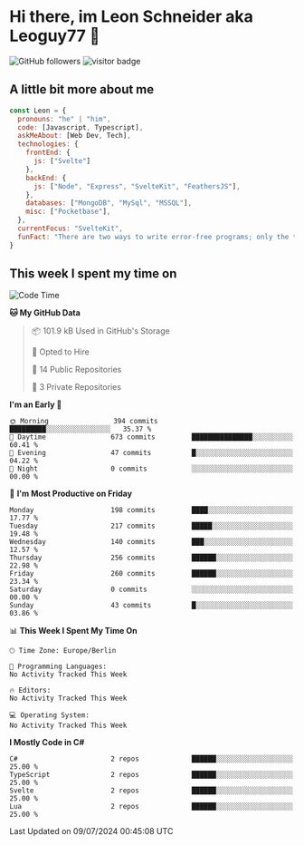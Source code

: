 # Hi there, im Leon Schneider aka Leoguy77 👋

![GitHub followers](https://img.shields.io/github/followers/leoguy77.svg?style=social&label=Followers) ![visitor badge](https://vbr.nathanchung.dev/badge?page_id=Leoguy77)

## A little bit more about me

```javascript
const Leon = {
  pronouns: "he" | "him",
  code: [Javascript, Typescript],
  askMeAbout: [Web Dev, Tech],
  technologies: {
    frontEnd: {
      js: ["Svelte"]
    },
    backEnd: {
      js: ["Node", "Express", "SvelteKit", "FeathersJS"],
    },
    databases: ["MongoDB", "MySql", "MSSQL"],
    misc: ["Pocketbase"],
  },
  currentFocus: "SvelteKit",
  funFact: "There are two ways to write error-free programs; only the third one works"
}
```

## This week I spent my time on

<!--START_SECTION:waka-->
![Code Time](http://img.shields.io/badge/Code%20Time-134%20hrs%2048%20mins-blue)

**🐱 My GitHub Data** 

> 📦 101.9 kB Used in GitHub's Storage 
 > 
> 💼 Opted to Hire
 > 
> 📜 14 Public Repositories 
 > 
> 🔑 3 Private Repositories 
 > 
**I'm an Early 🐤** 

```text
🌞 Morning                394 commits         █████████░░░░░░░░░░░░░░░░   35.37 % 
🌆 Daytime                673 commits         ███████████████░░░░░░░░░░   60.41 % 
🌃 Evening                47 commits          █░░░░░░░░░░░░░░░░░░░░░░░░   04.22 % 
🌙 Night                  0 commits           ░░░░░░░░░░░░░░░░░░░░░░░░░   00.00 % 
```
📅 **I'm Most Productive on Friday** 

```text
Monday                   198 commits         ████░░░░░░░░░░░░░░░░░░░░░   17.77 % 
Tuesday                  217 commits         █████░░░░░░░░░░░░░░░░░░░░   19.48 % 
Wednesday                140 commits         ███░░░░░░░░░░░░░░░░░░░░░░   12.57 % 
Thursday                 256 commits         ██████░░░░░░░░░░░░░░░░░░░   22.98 % 
Friday                   260 commits         ██████░░░░░░░░░░░░░░░░░░░   23.34 % 
Saturday                 0 commits           ░░░░░░░░░░░░░░░░░░░░░░░░░   00.00 % 
Sunday                   43 commits          █░░░░░░░░░░░░░░░░░░░░░░░░   03.86 % 
```


📊 **This Week I Spent My Time On** 

```text
🕑︎ Time Zone: Europe/Berlin

💬 Programming Languages: 
No Activity Tracked This Week

🔥 Editors: 
No Activity Tracked This Week

💻 Operating System: 
No Activity Tracked This Week
```

**I Mostly Code in C#** 

```text
C#                       2 repos             ██████░░░░░░░░░░░░░░░░░░░   25.00 % 
TypeScript               2 repos             ██████░░░░░░░░░░░░░░░░░░░   25.00 % 
Svelte                   2 repos             ██████░░░░░░░░░░░░░░░░░░░   25.00 % 
Lua                      2 repos             ██████░░░░░░░░░░░░░░░░░░░   25.00 % 
```




 Last Updated on 09/07/2024 00:45:08 UTC
<!--END_SECTION:waka-->
